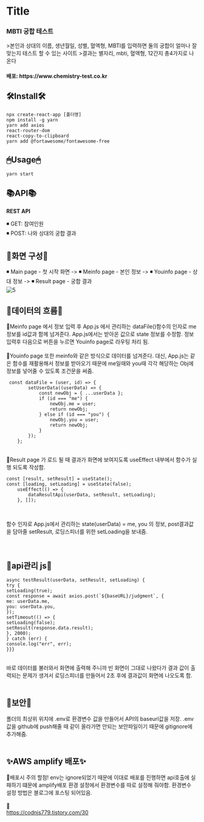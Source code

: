 # Title

<h3>MBTI 궁합 테스트</h3>
    >본인과 상대의 이름, 생년월일, 성별, 혈액형, MBTI를 입력하면 둘의 궁합이 얼마나 잘 맞는지 테스트 할 수 있는 사이트   
    >결과는 별자리, mbti, 혈액형, 12간지 총4가지로 나온다   
<h4>배포: https://www.chemistry-test.co.kr

## 🛠Install🛠

```
npx create-react-app [폴더명]
npm install -g yarn
yarn add axios
react-router-dom
react-copy-to-clipboard
yarn add @fortawesome/fontawesome-free
```

## 🖱Usage🖱

```
yarn start
```

## 📚API📚

<strong>REST API</strong>

◾ GET: 참여인원  
◾ POST: 나와 상대의 궁합 결과

## 📜화면 구성📜

◾ Main page - 첫 시작 화면 -> ◾ Meinfo page - 본인 정보 -> ◾ Youinfo page - 상대 정보 -> ◾ Result page - 궁합 결과
</br>
![5](https://user-images.githubusercontent.com/76987275/152200277-07cf1ff6-7102-48a8-ab2e-06f70a13e58e.PNG)
</br>

## 💨데이터의 흐름💨

📑Meinfo page 에서 정보 입력 후 App.js 에서 관리하는 dataFile()함수의 인자로 me 정보를 id값과 함께 넘겨준다. App.js에서는 받아온 값으로 state 정보를 수정함.
정보 입력후 다음으로 버튼을 누르면 Youinfo page로 라우팅 처리 됨.
</br>
</br>
📑Youinfo page 또한 meinfo와 같은 방식으로 데이터를 넘겨준다. 대신, App.js는 같은 함수를 재활용해서 정보를 받아오기 때문에 me일때와 you때 각각 해당하는 Obj에 정보를 넣어줄 수 있도록 조건문을 써줌.
</br>

```
 const dataFile = (user, id) => {
        setUserData((userData) => {
            const newObj = { ...userData };
            if (id === "me") {
                newObj.me = user;
                return newObj;
            } else if (id === "you") {
                newObj.you = user;
                return newObj;
            }
        });
    };
```

</br>
📑Result page 가 로드 될 때 결과가 화면에 보여지도록 useEffect 내부에서 함수가 실행 되도록 작성함. 
</br>

```
const [result, setResult] = useState();
const [loading, setLoading] = useState(false);
    useEffect(() => {
        dataResultApi(userData, setResult, setLoading);
    }, []);
```

</br>

함수 인자로 App.js에서 관리하는 state(userData) = me, you 의 정보, post결과값을 담아줄 setResult, 로딩스피너를 위한 setLoading을 보내줌.
</br>
</br>
</br>

## 💽api관리 js💽

```
async testResult(userData, setResult, setLoading) {
try {
setLoading(true);
const response = await axios.post(`${baseURL}/judgment`, {
me: userData.me,
you: userData.you,
});
setTimeout(() => {
setLoading(false);
setResult(response.data.result);
}, 2000);
} catch (err) {
console.log("err", err);
}}}

```

</br>
바로 데이터를 불러와서 화면에 출력해 주니까 빈 화면이 그대로 나왔다가 결과 값이 출력되는 문제가 생겨서 로딩스피너를 만들어서 2초 후에 결과값이 화면에 나오도록 함.
</br>
</br>

## 🔏보안🔏

폴더의 최상위 위치에 .env로 환경변수 값을 만들어서 API의 baseurl값을 저장.
.env값을 github에 push해줄 때 같이 올라가면 안되는 보안파일이기 때문에 gitignore에 추가해줌.
</br>
</br>

## ✨AWS amplify 배포✨

🔔배포시 주의 할점! env는 ignore되었기 때문에 이대로 배포를 진행하면 api호출에 실패하기 떄문에
amplify배포 환경 설정에서 환경변수를 따로 설정해 줘야함. 환경변수 설정 방법은 블로그에 포스팅 되어있음.
</br>
</br>
🔽</br>
https://codnjs779.tistory.com/30
